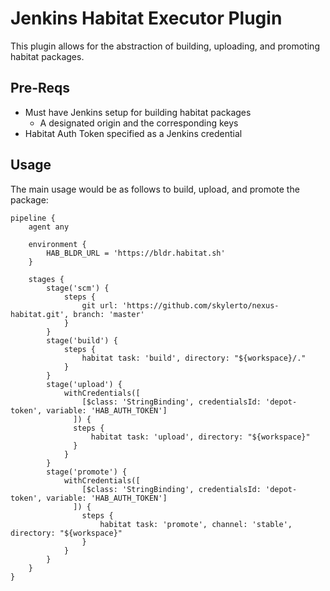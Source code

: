 # Jenkins Habitat Executor Plugin

This plugin allows for the abstraction of building, uploading, and promoting
habitat packages.

## Pre-Reqs

- Must have Jenkins setup for building habitat packages  
  - A designated origin and the corresponding keys  
- Habitat Auth Token specified as a Jenkins credential  

## Usage

The main usage would be as follows to build, upload, and promote the package:

```
pipeline {
    agent any

    environment {
        HAB_BLDR_URL = 'https://bldr.habitat.sh'
    }

    stages {
        stage('scm') {
            steps {
                git url: 'https://github.com/skylerto/nexus-habitat.git', branch: 'master'
            }
        }
        stage('build') {
            steps {
                habitat task: 'build', directory: "${workspace}/."
            }
        }
        stage('upload') {
            withCredentials([
                [$class: 'StringBinding', credentialsId: 'depot-token', variable: 'HAB_AUTH_TOKEN']
              ]) {
              steps {
                  habitat task: 'upload', directory: "${workspace}"
              }
            }
        }
        stage('promote') {
            withCredentials([
                [$class: 'StringBinding', credentialsId: 'depot-token', variable: 'HAB_AUTH_TOKEN']
              ]) {
                steps {
                    habitat task: 'promote', channel: 'stable', directory: "${workspace}"
                }
            }
        }
    }
}
```
